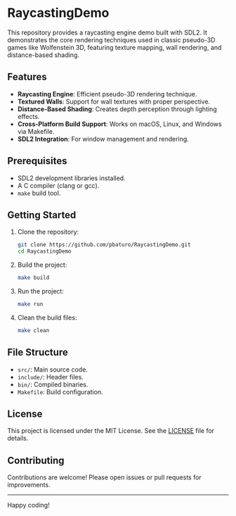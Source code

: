 # RaycastingDemo

This repository provides a raycasting engine demo built with SDL2. It demonstrates the core rendering techniques used in classic pseudo-3D games like Wolfenstein 3D, featuring texture mapping, wall rendering, and distance-based shading.

## Features

- **Raycasting Engine**: Efficient pseudo-3D rendering technique.
- **Textured Walls**: Support for wall textures with proper perspective.
- **Distance-Based Shading**: Creates depth perception through lighting effects.
- **Cross-Platform Build Support**: Works on macOS, Linux, and Windows via Makefile.
- **SDL2 Integration**: For window management and rendering.

## Prerequisites

- SDL2 development libraries installed.
- A C compiler (clang or gcc).
- `make` build tool.

## Getting Started

1. Clone the repository:
   ```bash
   git clone https://github.com/pbaturo/RaycastingDemo.git
   cd RaycastingDemo
   ```

2. Build the project:
   ```bash
   make build
   ```

3. Run the project:
   ```bash
   make run
   ```

4. Clean the build files:
   ```bash
   make clean
   ```

## File Structure

- `src/`: Main source code.
- `include/`: Header files.
- `bin/`: Compiled binaries.
- `Makefile`: Build configuration.

## License

This project is licensed under the MIT License. See the [LICENSE](LICENSE) file for details.

## Contributing

Contributions are welcome! Please open issues or pull requests for improvements.

---

Happy coding!